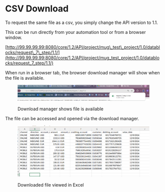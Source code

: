 # CSV Download

To request the same file as a csv, you simply change the API version to 1.1.

&#x20;This can be run directly from your automation tool or from a browser window.

[http://99.99.99.99:8080/core/1.2/API/project/mug\_test\_project/1.0/datablocks/request\_7\_step/1.1/](http://99.99.99.99:8080/core/1.2/API/project/mug_test_project/1.0/datablocks/request_7_step/1.1/)

When run in a browser tab, the browser download manager will show when the file is available.

&#x20;

<figure><img src="../../../../../../.gitbook/assets/image (19) (1) (1) (1) (1).png" alt=""><figcaption><p>Download manager shows file is available</p></figcaption></figure>

&#x20;The file can be accessed and opened via the download manager.&#x20;

&#x20;

<figure><img src="../../../../../../.gitbook/assets/image (20) (1) (1) (1) (1).png" alt=""><figcaption><p>Downloaded file viewed in Excel</p></figcaption></figure>
